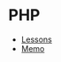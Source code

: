 # PHP

- [Lessons](https://github.com/code-campus/PHP-lessons)
- [Memo](https://github.com/code-campus/PHP-memo)